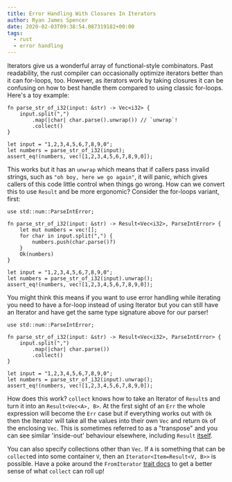 ```yaml
---
title: Error Handling With Closures In Iterators
author: Ryan James Spencer
date: 2020-02-03T09:38:54.087319182+00:00
tags:
  - rust
  - error handling
---
```


Iterators give us a wonderful array of functional-style combinators. Past
readability, the rust compiler can occasionally optimize iterators better than
it can for-loops, too. However, as iterators work by taking closures it can be
confusing on how to best handle them compared to using classic for-loops. Here's
a toy example:

```
fn parse_str_of_i32(input: &str) -> Vec<i32> {
    input.split(",")
        .map(|char| char.parse().unwrap()) // `unwrap`!
        .collect()
}

let input = "1,2,3,4,5,6,7,8,9,0";
let numbers = parse_str_of_i32(input);
assert_eq!(numbers, vec![1,2,3,4,5,6,7,8,9,0]);
```

This works but it has an `unwrap` which means that if callers pass invalid
strings, such as `"oh boy, here we go again"`, it will panic, which gives
callers of this code little control when things go wrong. How can we convert
this to use `Result` and be more ergonomic? Consider the for-loops variant,
first:

```
use std::num::ParseIntError;

fn parse_str_of_i32(input: &str) -> Result<Vec<i32>, ParseIntError> {
    let mut numbers = vec![];
    for char in input.split(",") {
        numbers.push(char.parse()?)
    }
    Ok(numbers)
}

let input = "1,2,3,4,5,6,7,8,9,0";
let numbers = parse_str_of_i32(input).unwrap();
assert_eq!(numbers, vec![1,2,3,4,5,6,7,8,9,0]);
```

You might think this means if you want to use error handling while iterating you
need to have a for-loop instead of using Iterator but you can still have an
Iterator and have get the same type signature above for our parser!


```
use std::num::ParseIntError;

fn parse_str_of_i32(input: &str) -> Result<Vec<i32>, ParseIntError> {
    input.split(",")
        .map(|char| char.parse())
        .collect()
}

let input = "1,2,3,4,5,6,7,8,9,0";
let numbers = parse_str_of_i32(input).unwrap();
assert_eq!(numbers, vec![1,2,3,4,5,6,7,8,9,0]);
```

How does this work? `collect` knows how to take an Iterator of `Result`s and
turn it into an `Result<Vec<A>, B>`. At the first sight of an `Err` the whole
expression will become the `Err` case but if everything works out with `Ok` then
the Iterator will take all the values into their own `Vec` and return `Ok` of
the enclosing `Vec`. This is sometimes referred to as a "transpose" and you can
see similar 'inside-out' behaviour elsewhere, including `Result`
[itself](https://doc.rust-lang.org/std/option/enum.Option.html#method.transpose).

You can also specify collections other than `Vec`. If `A` is something that can
be `collect`ed into some container `V`, then an `Iterator<Item=Result<V, B>>` is
possible. Have a poke around the `FromIterator` [trait
docs](https://doc.rust-lang.org/std/iter/trait.FromIterator.html) to get a
better sense of what `collect` can roll up!
